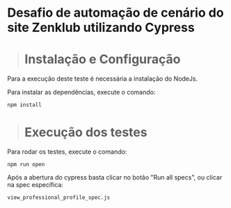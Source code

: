 # Desafio de automação de cenário do site Zenklub utilizando Cypress


> # Instalação e Configuração

Para a execução deste teste é necessária a instalação do NodeJs. 

Para instalar as dependências, execute o comando: 

 `npm install`
 
 > # Execução dos testes
 
Para rodar os testes, execute o comando: 

 `npm run open`
 
Após a abertura do cypress basta clicar no botão "Run all specs", ou clicar na spec específica:

 `view_professional_profile_spec.js`
